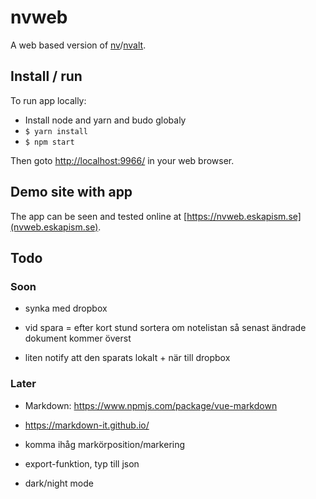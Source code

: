 # nvweb

A web based version of [nv](http://notational.net/)/[nvalt](http://brettterpstra.com/projects/nvalt/).

## Install / run

To run app locally:

- Install node and yarn and budo globaly
- `$ yarn install`
- `$ npm start`

Then goto [http://localhost:9966/](http://localhost:9966/) in your web browser.

## Demo site with app

The app can be seen and tested online at [https://nvweb.eskapism.se](nvweb.eskapism.se).

## Todo

### Soon

- synka med dropbox

- vid spara = efter kort stund sortera om notelistan så senast ändrade dokument kommer överst

- liten notify att den sparats lokalt + när till dropbox

### Later

- Markdown: 
  https://www.npmjs.com/package/vue-markdown

- https://markdown-it.github.io/

- komma ihåg markörposition/markering

- export-funktion, typ till json

- dark/night mode




